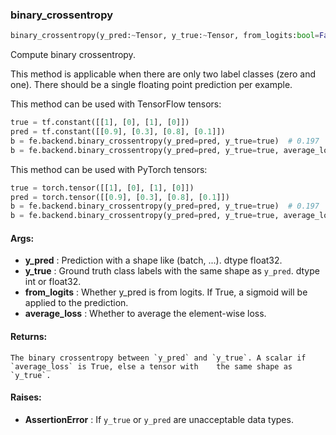 

### binary_crossentropy
```python
binary_crossentropy(y_pred:~Tensor, y_true:~Tensor, from_logits:bool=False, average_loss:bool=True) -> ~Tensor
```
Compute binary crossentropy.

This method is applicable when there are only two label classes (zero and one). There should be a single floating
point prediction per example.

This method can be used with TensorFlow tensors:
```python
true = tf.constant([[1], [0], [1], [0]])
pred = tf.constant([[0.9], [0.3], [0.8], [0.1]])
b = fe.backend.binary_crossentropy(y_pred=pred, y_true=true)  # 0.197
b = fe.backend.binary_crossentropy(y_pred=pred, y_true=true, average_loss=False)  # [0.105, 0.356, 0.223, 0.105]
```

This method can be used with PyTorch tensors:
```python
true = torch.tensor([[1], [0], [1], [0]])
pred = torch.tensor([[0.9], [0.3], [0.8], [0.1]])
b = fe.backend.binary_crossentropy(y_pred=pred, y_true=true)  # 0.197
b = fe.backend.binary_crossentropy(y_pred=pred, y_true=true, average_loss=False)  # [0.105, 0.356, 0.223, 0.105]
```


#### Args:

* **y_pred** :  Prediction with a shape like (batch, ...). dtype float32.
* **y_true** :  Ground truth class labels with the same shape as `y_pred`. dtype int or float32.
* **from_logits** :  Whether y_pred is from logits. If True, a sigmoid will be applied to the prediction.
* **average_loss** :  Whether to average the element-wise loss.

#### Returns:
    The binary crossentropy between `y_pred` and `y_true`. A scalar if `average_loss` is True, else a tensor with    the same shape as `y_true`.

#### Raises:

* **AssertionError** :  If `y_true` or `y_pred` are unacceptable data types.